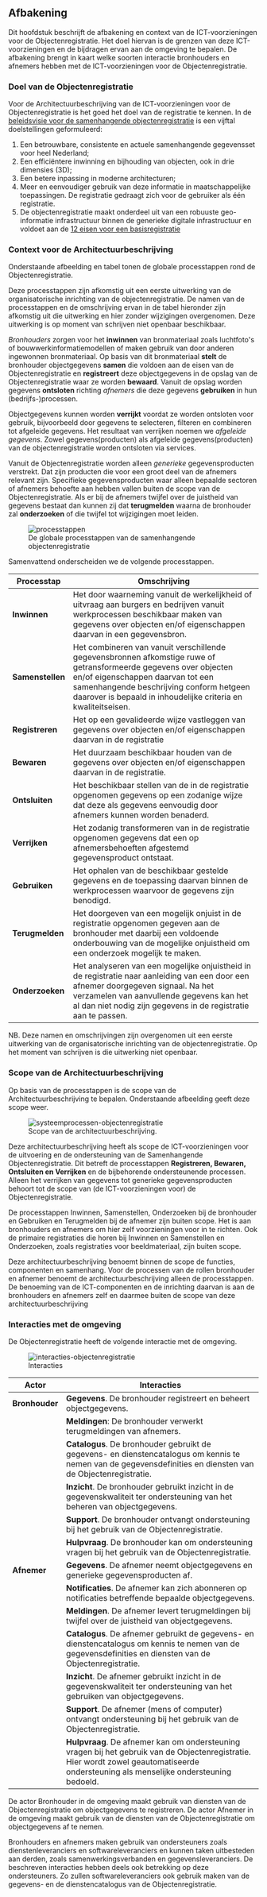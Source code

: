 ## Afbakening

Dit hoofdstuk beschrijft de afbakening en context van de ICT-voorzieningen voor de Objectenregistratie. Het doel hiervan is de grenzen van deze ICT-voorzieningen en de bijdragen ervan aan de omgeving te bepalen. De afbakening brengt in kaart welke soorten interactie bronhouders en afnemers hebben met de ICT-voorzieningen voor de Objectenregistratie.

### Doel van de Objectenregistratie

Voor de Architectuurbeschrijving van de ICT-voorzieningen voor de Objectenregistratie is het goed het doel van de registratie te kennen. In de [beleidsvisie voor de samenhangende objectenregistratie](https://www.geobasisregistraties.nl/documenten/beleidsnota/2019/11/29/beleidsvisie-samenhangende-objectenregistratie) is een vijftal doelstellingen geformuleerd:

1. Een betrouwbare, consistente en actuele samenhangende gegevensset voor heel Nederland;
2. Een efficiëntere inwinning en bijhouding van objecten, ook in drie dimensies (3D);
3. Een betere inpassing in moderne architecturen;
4. Meer en eenvoudiger gebruik van deze informatie in maatschappelijke toepassingen. De registratie gedraagt zich voor de gebruiker als één registratie.
5. De objectenregistratie maakt onderdeel uit van een robuuste geo-informatie infrastructuur binnen de generieke digitale infrastructuur en voldoet aan de [12 eisen voor een basisregistratie](https://www.digitaleoverheid.nl/overzicht-van-alle-onderwerpen/gegevens/naar-een-gegevenslandschap/themas/twaalf-eisen-stelsel-van-basisregistraties/)

### Context voor de Architectuurbeschrijving

Onderstaande afbeelding en tabel tonen de globale processtappen rond de Objectenregistratie. 

Deze processtappen zijn afkomstig uit een eerste uitwerking van de organisatorische inrichting van de objectenregistratie. De namen van de processtappen en de omschrijving ervan in de tabel hieronder zijn afkomstig uit die uitwerking en hier zonder wijzigingen overgenomen. Deze uitwerking is op moment van schrijven niet openbaar beschikbaar.

*Bronhouders* zorgen voor het **inwinnen** van bronmateriaal zoals luchtfoto's of bouwwerkinformatiemodellen of maken gebruik van door anderen ingewonnen bronmateriaal. Op basis van dit bronmateriaal **stelt** de bronhouder objectgegevens **samen** die voldoen aan de eisen van de Objectenregistratie en **registreert** deze objectgegevens in de opslag van de Objectenregistratie waar ze worden **bewaard**. Vanuit de opslag worden gegevens **ontsloten** richting *afnemers*  die deze gegevens **gebruiken** in hun (bedrijfs-)processen. 

Objectgegevens kunnen worden **verrijkt** voordat ze worden ontsloten voor gebruik, bijvoorbeeld door  gegevens te selecteren, filteren en combineren tot afgeleide gegevens. Het resultaat van verrijken noemen we *afgeleide gegevens*. Zowel gegevens(producten) als afgeleide gegevens(producten) van de objectenregistratie worden ontsloten via services.

Vanuit de Objectenregistratie worden alleen *generieke* gegevensproducten verstrekt. Dat zijn producten die voor een groot deel van de afnemers relevant zijn. Specifieke gegevensproducten waar alleen bepaalde sectoren of afnemers behoefte aan hebben vallen buiten de scope van de Objectenregistratie. Als er bij de afnemers twijfel over de juistheid van  gegevens bestaat dan kunnen zij dat **terugmelden** waarna de bronhouder zal **onderzoeken** of die twijfel tot wijzigingen moet leiden.

<figure id="processtappen">
    <img src="media/praatplaat-eenvoudig-processtappen-sor.png" alt="processtappen">
    <figcaption>De globale processtappen van de samenhangende objectenregistratie</figcaption>
</figure>

Samenvattend onderscheiden we de volgende processtappen.

| Processtap | Omschrijving | 
|---|---|
| **Inwinnen** | Het door waarneming vanuit de werkelijkheid of uitvraag aan burgers en bedrijven vanuit werkprocessen beschikbaar maken van gegevens over objecten en/of eigenschappen daarvan in een gegevensbron. |
| **Samenstellen**  | Het combineren van vanuit verschillende gegevensbronnen afkomstige ruwe of getransformeerde gegevens over objecten en/of eigenschappen daarvan tot een samenhangende beschrijving conform hetgeen daarover is bepaald in inhoudelijke criteria en kwaliteitseisen. |
| **Registreren** | Het op een gevalideerde wijze vastleggen van gegevens over objecten en/of eigenschappen daarvan in de registratie |
| **Bewaren** | Het duurzaam beschikbaar houden van de gegevens over objecten en/of eigenschappen daarvan in de registratie. |
| **Ontsluiten** | Het beschikbaar stellen van de in de registratie opgenomen gegevens op een zodanige wijze dat deze als gegevens eenvoudig door afnemers kunnen worden benaderd. |
| **Verrijken** | Het zodanig transformeren van in de registratie opgenomen gegevens dat een op afnemersbehoeften afgestemd gegevensproduct ontstaat. |
| **Gebruiken** | Het ophalen van de beschikbaar gestelde gegevens en de toepassing daarvan binnen de werkprocessen waarvoor de gegevens zijn benodigd. |
| **Terugmelden** | Het doorgeven van een mogelijk onjuist in de registratie opgenomen gegeven aan de bronhouder met daarbij een voldoende onderbouwing van de mogelijke onjuistheid om een onderzoek mogelijk te maken. |
| **Onderzoeken** | Het analyseren van een mogelijke onjuistheid in de registratie naar aanleiding van een door een afnemer doorgegeven signaal. Na het verzamelen van aanvullende gegevens kan het al dan niet nodig zijn gegevens in de registratie aan te passen. |

NB. Deze namen en omschrijvingen zijn overgenomen uit een eerste uitwerking van de organisatorische inrichting van de objectenregistratie. Op het moment van schrijven is die uitwerking niet openbaar.

### Scope van de Architectuurbeschrijving
Op basis van de processtappen is de scope van de Architectuurbeschrijving te bepalen. Onderstaande afbeelding geeft deze scope weer. 

<figure id="scopearchitectuur processen">
    <img src="media/systeemprocessen-objectenregistratie.png" alt="systeemprocessen-objectenregistratie">
    <figcaption>Scope van de architectuurbeschrijving.</figcaption>
</figure>

Deze architectuurbeschrijving heeft als scope de ICT-voorzieningen voor de uitvoering en de ondersteuning van de Samenhangende Objectenregistratie. Dit betreft de processtappen **Registreren, Bewaren, Ontsluiten en Verrijken** en de bijbehorende ondersteunende processen. Alleen het verrijken van gegevens tot generieke gegevensproducten behoort tot de scope van (de ICT-voorzieningen voor) de Objectenregistratie. 

De processtappen Inwinnen, Samenstellen, Onderzoeken bij de bronhouder en Gebruiken en Terugmelden bij de afnemer zijn buiten scope. Het is aan bronhouders en afnemers om hier zelf voorzieningen voor in te richten. Ook de primaire registraties die horen bij Inwinnen en Samenstellen en Onderzoeken, zoals registraties voor beeldmateriaal, zijn buiten scope. 

Deze architectuurbeschrijving benoemt binnen de scope de functies, componenten en samenhang. Voor de processen van de rollen bronhouder en afnemer benoemt de architectuurbeschrijving alleen de processtappen. De benoeming van de ICT-componenten en de inrichting daarvan is aan de bronhouders en afnemers zelf en daarmee buiten de scope van deze architectuurbeschrijving

### Interacties met de omgeving

De Objectenregistratie heeft de volgende interactie met de omgeving.

<figure id="scopearchitectuur interacties">
    <img src="media/hoofdstructuur-objectenregistratie.png" alt="interacties-objectenregistratie">
    <figcaption>Interacties</figcaption>
</figure>

| Actor          | Interacties | 
|----------------|-------------|
| **Bronhouder** | **Gegevens**. De bronhouder registreert en beheert objectgegevens. |
|                | **Meldingen**: De bronhouder verwerkt terugmeldingen van afnemers. |
|                | **Catalogus**. De bronhouder gebruikt de gegevens- en dienstencatalogus om kennis te nemen van de gegevensdefinities en diensten van de Objectenregistratie. |
|                | **Inzicht**. De bronhouder gebruikt inzicht in de gegevenskwaliteit ter ondersteuning van het beheren van objectgegevens. |
|                | **Support**. De bronhouder ontvangt ondersteuning bij het gebruik van de Objectenregistratie. |
|                | **Hulpvraag**. De bronhouder kan om ondersteuning vragen bij het gebruik van de Objectenregistratie. |
| **Afnemer**    | **Gegevens**. De afnemer neemt objectgegevens en generieke gegevensproducten af. |
|                | **Notificaties**. De afnemer kan zich abonneren op notificaties betreffende bepaalde objectgegevens. |
|                | **Meldingen**. De afnemer levert terugmeldingen bij twijfel over de juistheid van objectgegevens. |
|                | **Catalogus**. De afnemer gebruikt de gegevens- en dienstencatalogus om kennis te nemen van de gegevensdefinities en diensten van de Objectenregistratie. |
|                | **Inzicht**. De afnemer gebruikt inzicht in de gegevenskwaliteit ter ondersteuning van het gebruiken van objectgegevens. |
|                | **Support**. De afnemer (mens of computer) ontvangt ondersteuning bij het gebruik van de Objectenregistratie. |
|                | **Hulpvraag**. De afnemer kan om ondersteuning vragen bij het gebruik van de Objectenregistratie. Hier wordt zowel geautomatiseerde ondersteuning als menselijke ondersteuning bedoeld.|

De actor Bronhouder in de omgeving maakt gebruik van diensten van de Objectenregistratie om objectgegevens te registreren. 
De actor Afnemer in de omgeving maakt gebruik van de diensten van de Objectenregistratie om objectgegevens af te nemen.

Bronhouders en afnemers maken gebruik van ondersteuners zoals dienstenleveranciers en softwareleveranciers en kunnen taken uitbesteden aan derden, zoals samenwerkingsverbanden en gegevensleveranciers.
De beschreven interacties hebben deels ook betrekking op deze ondersteuners. Zo zullen softwareleveranciers ook gebruik maken van de gegevens- en de dienstencatalogus van de Objectenregistratie.

